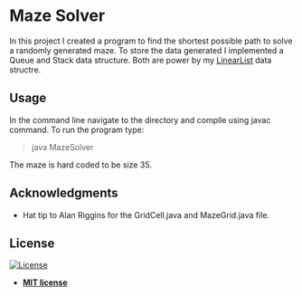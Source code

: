 # Maze Solver

In this project I created a program to find the shortest possible path to solve a randomly generated maze. To store the data generated I 
implemented a Queue and Stack data structure. Both are power by my 
[LinearList](https://github.com/JTinglof/beginner-java/tree/master/array-linear-list) data structre. 

## Usage

In the command line navigate to the directory and compile using javac command. To run the program type:

> java MazeSolver

The maze is hard coded to be size 35.

## Acknowledgments

* Hat tip to Alan Riggins for the GridCell.java and MazeGrid.java file.

## License

[![License](http://img.shields.io/:license-mit-blue.svg?style=flat-square)](http://badges.mit-license.org)

- **[MIT license](http://opensource.org/licenses/mit-license.php)**
